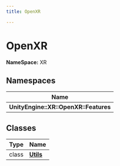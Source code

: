 ```yaml
---
title: OpenXR

---
```


# OpenXR



**NameSpace:** 
XR 



## Namespaces

| Name           |
| -------------- |
| **UnityEngine::XR::OpenXR::Features**  |

## Classes

| Type               | Name           |
| -------------- | -------------- |
| class | **[Utils](/unity-api/api/UnityEngine.XR.OpenXR/UnityEngine.XR.OpenXR.Utils.md)**  |







